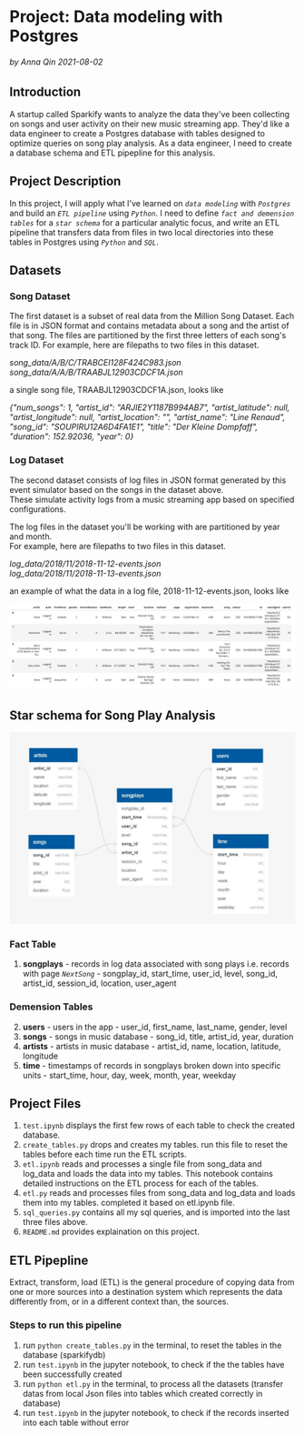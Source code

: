 
# Project: Data modeling with Postgres

###### by Anna Qin 2021-08-02

## Introduction

A startup called Sparkify wants to analyze the data they've been collecting on songs and user activity on their new music streaming app. 
They'd like a data engineer to create a Postgres database with tables designed to optimize queries on song play analysis.
As a data engineer, I need to create a database schema and ETL pipepline for this analysis.

## Project Description

In this project, I will apply what I've learned on *`data modeling`* with *`Postgres`* and build an *`ETL pipeline`* using *`Python`*. 
I need to define *`fact and demension tables`* for a *`star schema`* for a particular analytic focus, and write an ETL pipeline that 
transfers data from files in two local directories into these tables in Postgres using *`Python`* and *`SQL`*.

## Datasets

### Song Dataset

The first dataset is a subset of real data from the Million Song Dataset. Each file is in JSON format and contains metadata about a song 
and the artist of that song. The files are partitioned by the first three letters of each song's track ID. For example, here are 
filepaths to two files in this dataset. 

*song_data/A/B/C/TRABCEI128F424C983.json*   
*song_data/A/A/B/TRAABJL12903CDCF1A.json*

a single song file, TRAABJL12903CDCF1A.json, looks like 

*{"num_songs": 1, "artist_id": "ARJIE2Y1187B994AB7", "artist_latitude": null, "artist_longitude": null, "artist_location": "", "artist_name": "Line Renaud", "song_id": "SOUPIRU12A6D4FA1E1", "title": "Der Kleine Dompfaff", "duration": 152.92036, "year": 0}*

### Log Dataset
The second dataset consists of log files in JSON format generated by this event simulator based on the songs in the dataset above.   
These simulate activity logs from a music streaming app based on specified configurations.

The log files in the dataset you'll be working with are partitioned by year and month.  
For example, here are filepaths to two files in this dataset.   

*log_data/2018/11/2018-11-12-events.json*  
*log_data/2018/11/2018-11-13-events.json*

an example of what the data in a log file, 2018-11-12-events.json, looks like   

![a log file](assets/log-data.png)

## Star schema for Song Play Analysis

![starSchema file](assets/starSchema.JPG)

### Fact Table

1. **songplays** - records in log data associated with song plays i.e. records with page *`NextSong`*
                 - songplay_id, start_time, user_id, level, song_id, artist_id, session_id, location, user_agent

### Demension Tables

2. **users** - users in the app
             - user_id, first_name, last_name, gender, level
3. **songs** - songs in music database
             - song_id, title, artist_id, year, duration
4. **artists** - artists in music database
               - artist_id, name, location, latitude, longitude
5. **time** - timestamps of records in songplays broken down into specific units
            - start_time, hour, day, week, month, year, weekday

## Project Files

1. ``test.ipynb`` displays the first few rows of each table to check the created database.
2. ``create_tables.py`` drops and creates my tables. run this file to reset the tables before each time run the ETL scripts.
3. ``etl.ipynb`` reads and processes a single file from song_data and log_data and loads the data into my tables. This notebook contains detailed instructions on the ETL process for each of the tables.
4. ``etl.py`` reads and processes files from song_data and log_data and loads them into my tables. completed it based on etl.ipynb file.
5. ``sql_queries.py`` contains all my sql queries, and is imported into the last three files above.
6. ``README.md`` provides explaination on this project.


## ETL Pipepline

Extract, transform, load (ETL) is the general procedure of copying data from one or more sources into a destination system which represents the data differently from, or in a different context than, the sources.

### Steps to run this pipeline
1. run ``python create_tables.py`` in the terminal, to reset the tables in the database (sparkifydb)
2. run ``test.ipynb`` in the jupyter notebook, to check if the the tables have been successfully created
3. run ``python etl.py`` in the terminal, to process all the datasets (transfer datas from local Json files into tables which created correctly in database)
4. run ``test.ipynb`` in the jupyter notebook, to check if the records inserted into each table without error


